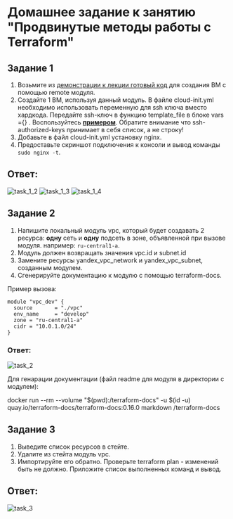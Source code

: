 # Домашнее задание к занятию "Продвинутые методы работы с Terraform"


## Задание 1
1. Возьмите из [демонстрации к лекции готовый код](https://github.com/netology-code/ter-homeworks/tree/main/04/demonstration1) для создания ВМ с помощью remote модуля.
2. Создайте 1 ВМ, используя данный модуль. В файле cloud-init.yml необходимо использовать переменную для ssh ключа вместо хардкода. Передайте ssh-ключ в функцию template_file в блоке vars ={} .
Воспользуйтесь [**примером**](https://grantorchard.com/dynamic-cloudinit-content-with-terraform-file-templates/). Обратите внимание что ssh-authorized-keys принимает в себя список, а не строку!
3. Добавьте в файл cloud-init.yml установку nginx.
4. Предоставьте скриншот подключения к консоли и вывод команды ```sudo nginx -t```.

## Ответ:

![task_1_2](https://user-images.githubusercontent.com/29104612/234784213-6b743016-690a-47c2-a519-dfd8fdb86ba5.png)
![task_1_3](https://user-images.githubusercontent.com/29104612/234784225-4ead722d-ccb8-4d4e-ae04-d5af38e7a969.png)
![task_1_4](https://user-images.githubusercontent.com/29104612/234784237-e6f41568-e9ac-46a2-98f0-9eb61fdcd05f.png)



## Задание 2
1. Напишите локальный модуль vpc, который будет создавать 2 ресурса: **одну** сеть и **одну** подсеть в зоне, объявленной при вызове модуля. например: ```ru-central1-a```.
2. Модуль должен возвращать значения vpc.id и subnet.id
3. Замените ресурсы yandex_vpc_network и yandex_vpc_subnet, созданным модулем.
4. Сгенерируйте документацию к модулю с помощью terraform-docs.    
 
Пример вызова:
```
module "vpc_dev" {
  source       = "./vpc"
  env_name     = "develop"
  zone = "ru-central1-a"
  cidr = "10.0.1.0/24"
}
```


### Ответ:

![task_2](https://user-images.githubusercontent.com/29104612/234784342-d5867c7c-9399-48f9-a3df-16b4c31bb189.png)

Для генарации документации (файл readme для модуля в директории с модулем):

docker run --rm --volume "$(pwd):/terraform-docs" -u $(id -u) quay.io/terraform-docs/terraform-docs:0.16.0 markdown /terraform-docs

## Задание 3
1. Выведите список ресурсов в стейте.
2. Удалите из стейта модуль vpc.
3. Импортируйте его обратно. Проверьте terraform plan - изменений быть не должно.
Приложите список выполненных команд и вывод.

## Ответ:

![task_3](https://user-images.githubusercontent.com/29104612/234784488-c299f573-f833-4d24-8924-7168dfa4b0aa.png)
